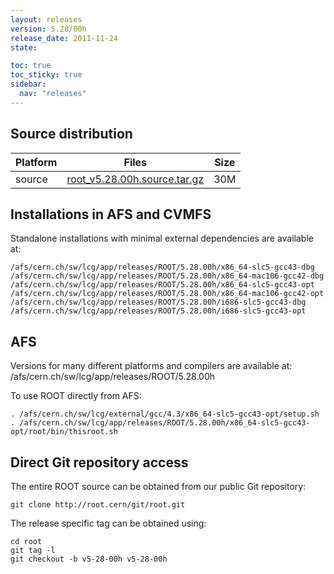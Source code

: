 ```yaml
---
layout: releases
version: 5.28/00h
release_date: 2011-11-24
state:

toc: true
toc_sticky: true
sidebar:
  nav: "releases"
---
```



## Source distribution

| Platform       | Files | Size |
|-----------|-------|-----|
| source | [root_v5.28.00h.source.tar.gz](https://root.cern/download/root_v5.28.00h.source.tar.gz) |  30M |


## Installations in AFS and CVMFS
Standalone installations with minimal external dependencies are available at:
~~~
/afs/cern.ch/sw/lcg/app/releases/ROOT/5.28.00h/x86_64-slc5-gcc43-dbg
/afs/cern.ch/sw/lcg/app/releases/ROOT/5.28.00h/x86_64-mac106-gcc42-dbg
/afs/cern.ch/sw/lcg/app/releases/ROOT/5.28.00h/x86_64-slc5-gcc43-opt
/afs/cern.ch/sw/lcg/app/releases/ROOT/5.28.00h/x86_64-mac106-gcc42-opt
/afs/cern.ch/sw/lcg/app/releases/ROOT/5.28.00h/i686-slc5-gcc43-dbg
/afs/cern.ch/sw/lcg/app/releases/ROOT/5.28.00h/i686-slc5-gcc43-opt
~~~

## AFS
Versions for many different platforms and compilers are available at:
/afs/cern.ch/sw/lcg/app/releases/ROOT/5.28.00h

To use ROOT directly from AFS:
~~~
. /afs/cern.ch/sw/lcg/external/gcc/4.3/x86_64-slc5-gcc43-opt/setup.sh
. /afs/cern.ch/sw/lcg/app/releases/ROOT/5.28.00h/x86_64-slc5-gcc43-opt/root/bin/thisroot.sh
~~~

## Direct Git repository access
The entire ROOT source can be obtained from our public Git repository:

~~~
git clone http://root.cern/git/root.git
~~~
The release specific tag can be obtained using:
~~~
cd root
git tag -l
git checkout -b v5-28-00h v5-28-00h
~~~
